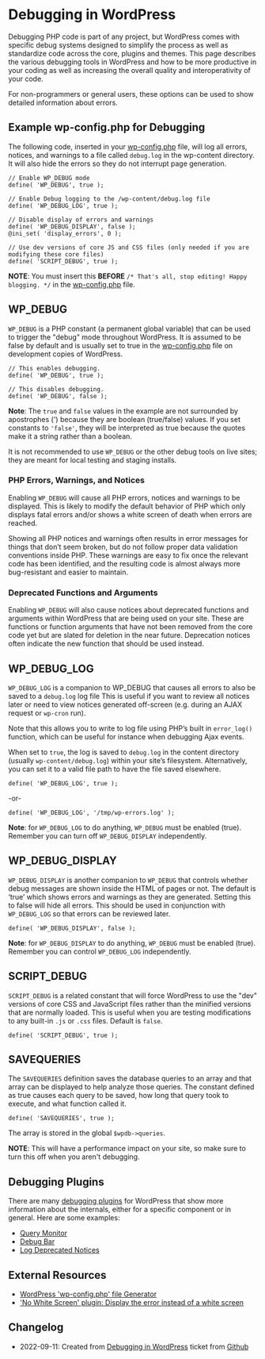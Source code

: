 # Debugging in WordPress

Debugging PHP code is part of any project, but WordPress comes with specific debug systems designed to simplify the process as well as standardize code across the core, plugins and themes. This page describes the various debugging tools in WordPress and how to be more productive in your coding as well as increasing the overall quality and interoperativity of your code.

For non-programmers or general users, these options can be used to show detailed information about errors.

## Example wp-config.php for Debugging

The following code, inserted in your [wp-config.php](/support/article/editing-wp-config-php/) file, will log all errors, notices, and warnings to a file called `debug.log` in the wp-content directory. It will also hide the errors so they do not interrupt page generation.

```
// Enable WP_DEBUG mode
define( 'WP_DEBUG', true );
```

```
// Enable Debug logging to the /wp-content/debug.log file
define( 'WP_DEBUG_LOG', true );
```

```
// Disable display of errors and warnings
define( 'WP_DEBUG_DISPLAY', false );
@ini_set( 'display_errors', 0 );
```

```
// Use dev versions of core JS and CSS files (only needed if you are modifying these core files)
define( 'SCRIPT_DEBUG', true );
```

**NOTE**: You must insert this **BEFORE** `/* That's all, stop editing! Happy blogging. */` in the [wp-config.php](/support/article/editing-wp-config-php/) file.

## WP_DEBUG

`WP_DEBUG` is a PHP constant (a permanent global variable) that can be used to trigger the "debug" mode throughout WordPress. It is assumed to be false by default and is usually set to true in the [wp-config.php](/support/article/editing-wp-config-php/) file on development copies of WordPress.

```
// This enables debugging.
define( 'WP_DEBUG', true );
```

```
// This disables debugging.  
define( 'WP_DEBUG', false );
```

**Note**: The `true` and `false` values in the example are not surrounded by apostrophes (') because they are boolean (true/false) values. If you set constants to `'false'`, they will be interpreted as true because the quotes make it a string rather than a boolean.

It is not recommended to use `WP_DEBUG` or the other debug tools on live sites; they are meant for local testing and staging installs.

### PHP Errors, Warnings, and Notices

Enabling `WP_DEBUG` will cause all PHP errors, notices and warnings to be displayed. This is likely to modify the default behavior of PHP which only displays fatal errors and/or shows a white screen of death when errors are reached.

Showing all PHP notices and warnings often results in error messages for things that don’t seem broken, but do not follow proper data validation conventions inside PHP. These warnings are easy to fix once the relevant code has been identified, and the resulting code is almost always more bug-resistant and easier to maintain.

### Deprecated Functions and Arguments

Enabling `WP_DEBUG` will also cause notices about deprecated functions and arguments within WordPress that are being used on your site. These are functions or function arguments that have not been removed from the core code yet but are slated for deletion in the near future. Deprecation notices often indicate the new function that should be used instead.

## WP_DEBUG_LOG

`WP_DEBUG_LOG` is a companion to WP_DEBUG that causes all errors to also be saved to a `debug.log` log file This is useful if you want to review all notices later or need to view notices generated off-screen (e.g. during an AJAX request or `wp-cron` run).

Note that this allows you to write to log file using PHP’s built in `error_log()` function, which can be useful for instance when debugging Ajax events.

When set to `true`, the log is saved to `debug.log` in the content directory (usually `wp-content/debug.log`) within your site’s filesystem. Alternatively, you can set it to a valid file path to have the file saved elsewhere.

```
define( 'WP_DEBUG_LOG', true );
```

-or-

```
define( 'WP_DEBUG_LOG', '/tmp/wp-errors.log' );
```

**Note**: for `WP_DEBUG_LOG` to do anything, `WP_DEBUG` must be enabled (true). Remember you can turn off `WP_DEBUG_DISPLAY` independently.

## WP_DEBUG_DISPLAY

`WP_DEBUG_DISPLAY` is another companion to `WP_DEBUG` that controls whether debug messages are shown inside the HTML of pages or not. The default is ‘true’ which shows errors and warnings as they are generated. Setting this to false will hide all errors. This should be used in conjunction with `WP_DEBUG_LOG` so that errors can be reviewed later.

```
define( 'WP_DEBUG_DISPLAY', false );
```

**Note**: for `WP_DEBUG_DISPLAY` to do anything, `WP_DEBUG` must be enabled (true). Remember you can control `WP_DEBUG_LOG` independently.

## SCRIPT_DEBUG

`SCRIPT_DEBUG` is a related constant that will force WordPress to use the "dev" versions of core CSS and JavaScript files rather than the minified versions that are normally loaded. This is useful when you are testing modifications to any built-in `.js` or `.css` files. Default is `false`.

```
define( 'SCRIPT_DEBUG', true );
```

## SAVEQUERIES

The `SAVEQUERIES` definition saves the database queries to an array and that array can be displayed to help analyze those queries. The constant defined as true causes each query to be saved, how long that query took to execute, and what function called it.

```
define( 'SAVEQUERIES', true );
```

The array is stored in the global `$wpdb->queries`.

**NOTE**: This will have a performance impact on your site, so make sure to turn this off when you aren't debugging.

## Debugging Plugins

There are many [debugging plugins](https://wordpress.org/plugins/search.php?q=debug) for WordPress that show more information about the internals, either for a specific component or in general. Here are some examples:

* [Query Monitor](https://wordpress.org/plugins/query-monitor/)
* [Debug Bar](https://wordpress.org/plugins/debug-bar/)
* [Log Deprecated Notices](https://wordpress.org/plugins/log-deprecated-notices/)

## External Resources

* [WordPress 'wp-config.php' file Generator](http://generatewp.com/wp-config/)
* ['No White Screen' plugin: Display the error instead of a white screen](https://github.com/stracker-phil/wp-no-white-screen/)

## Changelog

- 2022-09-11: Created from [Debugging in WordPress](https://wordpress.org/support/article/debugging-in-wordpress/) ticket from [Github](https://github.com/WordPress/Documentation-Issue-Tracker/issues/349)
